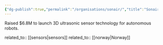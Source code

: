 ```yaml
---
{"dg-publish":true,"permalink":"/organisations/sonair/","title":"Sonair"}
---
```



Raised $6.8M to launch 3D ultrasonic sensor technology for autonomous robots.

related_to:: [[sensors\|sensors]]
related_to:: [[norway\|Norway]]
